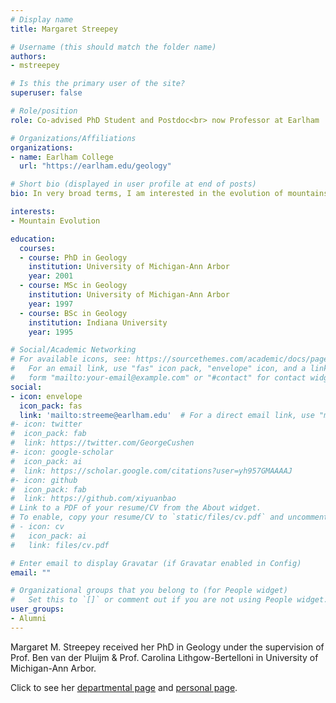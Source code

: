 ```yaml
---
# Display name
title: Margaret Streepey

# Username (this should match the folder name)
authors:
- mstreepey

# Is this the primary user of the site?
superuser: false

# Role/position
role: Co-advised PhD Student and Postdoc<br> now Professor at Earlham

# Organizations/Affiliations
organizations:
- name: Earlham College
  url: "https://earlham.edu/geology"

# Short bio (displayed in user profile at end of posts)
bio: In very broad terms, I am interested in the evolution of mountains. My students and I study these questions by analyzing rocks and structures that are part of very old mountain systems, so that we can answer questions about the internal workings of how mountains form and fall apart.

interests:
- Mountain Evolution

education:
  courses:
  - course: PhD in Geology
    institution: University of Michigan-Ann Arbor
    year: 2001
  - course: MSc in Geology
    institution: University of Michigan-Ann Arbor
    year: 1997
  - course: BSc in Geology
    institution: Indiana University
    year: 1995

# Social/Academic Networking
# For available icons, see: https://sourcethemes.com/academic/docs/page-builder/#icons
#   For an email link, use "fas" icon pack, "envelope" icon, and a link in the
#   form "mailto:your-email@example.com" or "#contact" for contact widget.
social:
- icon: envelope
  icon_pack: fas
  link: 'mailto:streeme@earlham.edu'  # For a direct email link, use "mailto:test@example.org".
#- icon: twitter
#  icon_pack: fab
#  link: https://twitter.com/GeorgeCushen
#- icon: google-scholar
#  icon_pack: ai
#  link: https://scholar.google.com/citations?user=yh957GMAAAAJ
#- icon: github
#  icon_pack: fab
#  link: https://github.com/xiyuanbao
# Link to a PDF of your resume/CV from the About widget.
# To enable, copy your resume/CV to `static/files/cv.pdf` and uncomment the lines below.
# - icon: cv
#   icon_pack: ai
#   link: files/cv.pdf

# Enter email to display Gravatar (if Gravatar enabled in Config)
email: ""

# Organizational groups that you belong to (for People widget)
#   Set this to `[]` or comment out if you are not using People widget.
user_groups:
- Alumni
---
```


Margaret M. Streepey received her PhD in Geology under the supervision of Prof. Ben van der Pluijm & Prof. Carolina Lithgow-Bertelloni in University of Michigan-Ann Arbor. 

Click to see her [departmental page](https://earlham.edu/bio/?t=dir&id=12268&r=41416&d=faculty) and [personal page](http://legacy.earlham.edu/~streeme/cv.html). 

